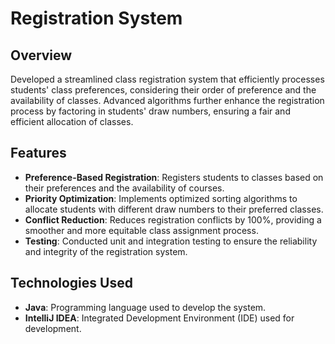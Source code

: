 # Registration System

## Overview
Developed a streamlined class registration system that efficiently processes students' class preferences, considering their order of preference and the availability of classes. Advanced algorithms further enhance the registration process by factoring in students' draw numbers, ensuring a fair and efficient allocation of classes.

## Features
- **Preference-Based Registration**: Registers students to classes based on their preferences and the availability of courses.
- **Priority Optimization**: Implements optimized sorting algorithms to allocate students with different draw numbers to their preferred classes.
- **Conflict Reduction**: Reduces registration conflicts by 100%, providing a smoother and more equitable class assignment process.
- **Testing**: Conducted unit and integration testing to ensure the reliability and integrity of the registration system.

## Technologies Used
- **Java**: Programming language used to develop the system.
- **IntelliJ IDEA**: Integrated Development Environment (IDE) used for development.
